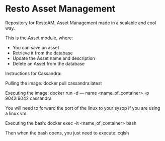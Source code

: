 # Resto Asset Management
Repository for RestoAM, Asset Management made in a scalable and cool way.

This is the Asset module, where:
- You can save an asset
- Retrieve it from the database
- Update the Asset name and description
- Delete an Asset from the database

Instructions for Cassandra:

Pulling the image:
docker pull cassandra:latest

Executing the image:
docker run -d — name <name_of_container> -p 9042:9042 cassandra

You will need to forward the port of the linux to your sysop if you are using a linux vm.

Executing the bash:
docker exec -it <name_of_container> bash

Then when the bash opens, you just need to execute: cqlsh